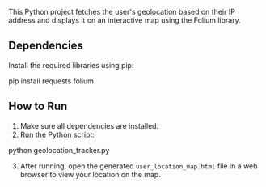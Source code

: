 
This Python project fetches the user's geolocation based on their IP address and displays it on an interactive map using the Folium library.

## Dependencies

Install the required libraries using pip:

pip install requests folium

## How to Run

1. Make sure all dependencies are installed.
2. Run the Python script:

python geolocation_tracker.py

3. After running, open the generated `user_location_map.html` file in a web browser to view your location on the map.
